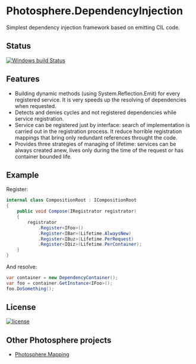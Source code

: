 # Photosphere.DependencyInjection
Simplest dependency injection framework based on emitting CIL code.

## Status
[![Windows build Status](https://ci.appveyor.com/api/projects/status/github/sunloving/photosphere-di?retina=true&svg=true)](https://ci.appveyor.com/project/sunloving/photosphere-di)

## Features
* Building dynamic methods (using System.Reflection.Emit) for every registered service. It is very speeds up the resolving of dependencies when requested.
* Detects and denies cycles and not registered dependencies while service registration.
* Service can be registered just by interface: search of implementation is carried out in the registration process. It reduce horrible registration mappings that bring only redundant references throught the code.
* Provides three strategies of managing of lifetime: services can be always created anew, lives only during the time of the request or has container bounded life.

## Example
Register:
``` C#
internal class CompositionRoot : ICompositionRoot
{
    public void Compose(IRegistrator registrator)
    {
        registrator
            .Register<IFoo>()
            .Register<IBar>(Lifetime.AlwaysNew)
            .Register<IBuz>(Lifetime.PerRequest)
            .Register<IQiz>(Lifetime.PerContainer);
    }
}
```
And resolve:
``` C#
var container = new DependencyContainer();
var foo = container.GetInstance<IFoo>();
foo.DoSomething();
```

## License
[![license](https://img.shields.io/github/license/mashape/apistatus.svg?maxAge=2592000)]()

## Other Photosphere projects
* [Photosphere.Mapping](https://github.com/sunloving/photosphere-mapping)
